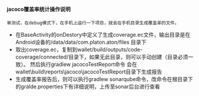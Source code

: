 #### jacoco覆盖率统计操作说明

    单测试，在debug模式下，在手机上运行一下项目，就会在手机目录生成覆盖率的文件。
* 在BaseActivity的onDestory中定义了生成coverage.ec文件，输出目录是在Android设备的/data/data/com.platon.aton/files 目录下
* 取出coverage.ec，复制到wallet/build/outputs/code-coverage/connected/目录下，如果无此目录，则可以手动创建（目录必须一致）。
   然后执行gradlew jacocoTestReport命令
   会在wallet\build\reports\jacoco\jacocoTestReport目录下生成报告
* 生成覆盖率报告后，则可以执行gradlew sonarqube命令，改命令在根目录下的gralde.properties下有详细说明，上传至sonar后台进行查看